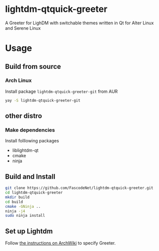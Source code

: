 # lightdm-qtquick-greeter
A Greeter for LighDM with switchable themes written in Qt for Alter Linux and Serene Linux

# Usage

## Build from source

### Arch Linux
Install package `lightdm-qtquick-greeter-git` from AUR

```bash
yay -S lightdm-qtquick-greeter-git
```

## other distro

### Make dependencies
Install folllowing packages

 - liblightdm-qt
 - cmake
 - ninja

## Build and Install

```bash
git clone https://github.com/FascodeNet/lightdm-qtquick-greeter.git
cd lightdm-qtquick-greeter
mkdir build
cd build
cmake -GNinja ..
ninja -j4
sudo ninja install
```
## Set up Lightdm
Follow [the instructions on ArchWiki](https://wiki.archlinux.org/index.php/LightDM#Greeter) to specify Greeter.
